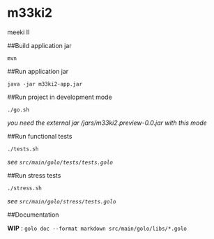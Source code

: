 m33ki2
======

meeki II

##Build application jar

    mvn

##Run application jar

    java -jar m33ki2-app.jar 

##Run project in development mode

    ./go.sh

*you need the external jar /jars/m33ki2.preview-0.0.jar with this mode*

##Run functional tests

    ./tests.sh

*see `src/main/golo/tests/tests.golo`*

##Run stress tests

    ./stress.sh

*see `src/main/golo/stress/tests.golo`*

##Documentation

**WIP** : `golo doc --format markdown src/main/golo/libs/*.golo`

